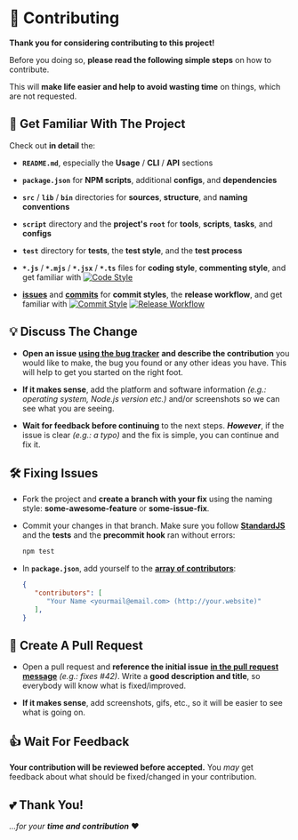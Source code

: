 # 🍻 Contributing

**Thank you for considering contributing to this project!**

Before you doing so, **please read the following simple steps** on how to contribute.

This will **make life easier and help to avoid wasting time** on things, which are not requested.

## 📑	Get Familiar With The Project

Check out **in detail** the:

 - **`README.md`**, especially the **Usage** / **CLI** / **API** sections
 
 - **`package.json`** for **NPM scripts**, additional **configs**, and **dependencies**
 
 - **`src`** / **`lib`** / **`bin`** directories for **sources**, **structure**, and **naming conventions**

 - **`script`** directory and the **project's `root`** for **tools**, **scripts**, **tasks**, and **configs**

 - **`test`** directory for **tests**, the **test style**, and the **test process**

 - **`*.js`** / **`*.mjs`** / **`*.jsx`** / **`*.ts`** files for **coding style**, **commenting style**, and get familiar with [![Code Style][badge-code]][url-code]

  - [**issues**](https://github.com/richrdkng/github-template/issues) and [**commits**](https://github.com/richrdkng/github-template/commits/master) for **commit styles**, the **release workflow**, and get familiar with [![Commit Style][badge-commit]][url-commit] [![Release Workflow][badge-release]][url-release]
 
## 💡	Discuss The Change

 - **Open an issue** [**using the bug tracker**][url-bugs] 
   **and describe the contribution** you would like to make, the bug you found or any other ideas you have.
   This will help to get you started on the right foot.
   
 - **If it makes sense**, add the platform and software information *(e.g.: operating system, Node.js version etc.)* 
   and/or screenshots so we can see what you are seeing.
 
 - **Wait for feedback before continuing** to the next steps. ***However***, if the issue is clear *(e.g.: a typo)* and the fix is simple, you can continue and fix it.

## 🛠️ Fixing Issues

 - Fork the project and **create a branch with your fix** using 
   the naming style: **some-awesome-feature** or **some-issue-fix**.

 - Commit your changes in that branch. Make sure you follow [**StandardJS**][url-standard] and the **tests** and 
   the **precommit hook** ran without errors:
   
   ```bash
   npm test
   ```

 - In **`package.json`**, add yourself to the [**array of contributors**][url-npm-contrib-doc]:
 
   ```json   
   {
      "contributors": [
         "Your Name <yourmail@email.com> (http://your.website)"
      ],
   }   
   ```
 
## 🏁 Create A Pull Request

 - Open a pull request and **reference the initial issue** [**in the pull request message**][url-pull-req-help] 
   *(e.g.: fixes #42)*. Write a **good description and title**, so everybody will know what is fixed/improved.

 - **If it makes sense**, add screenshots, gifs, etc., so it will be easier to see what is going on.

## 👍 Wait For Feedback

**Your contribution will be reviewed before accepted.**
You *may* get feedback about what should be fixed/changed in your contribution.

## 💕 Thank You!

*...for your* ***time and contribution*** ❤️

  <!--- References ============================================================================ -->

  <!--- Badges -->
  [badge-code]:    https://img.shields.io/badge/style-standard-f1d300.svg?style=flat-square&logo=javascript
  [badge-commit]:  https://img.shields.io/badge/commit-commitizen-fe7d37.svg?style=flat-square&logo=git
  [badge-release]: https://img.shields.io/badge/&#11091;%20release-semantic--release-e10079.svg?style=flat-square

  <!--- URLs -->
  [url-code]:    https://standardjs.com
  [url-commit]:  https://commitizen.github.io/cz-cli
  [url-release]: https://semantic-release.gitbook.io/semantic-release

  [url-bugs]:            https://github.com/richrdkng/github-template/issues
  [url-standard]:        https://standardjs.com
  [url-npm-contrib-doc]: https://docs.npmjs.com/files/package.json#people-fields-author-contributors
  [url-pull-req-help]:   https://blog.github.com/2013-05-14-closing-issues-via-pull-requests
  [url-dev-doc]:         https://github.com/richrdkng/github-template/blob/master/github/DEVELOPMENT.md

